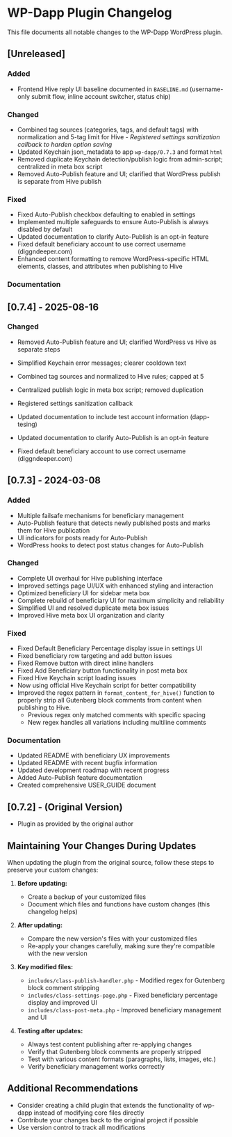 # WP-Dapp Plugin Changelog

This file documents all notable changes to the WP-Dapp WordPress plugin.

## [Unreleased]
### Added
 - Frontend Hive reply UI baseline documented in `BASELINE.md` (username-only submit flow, inline account switcher, status chip)

### Changed
- Combined tag sources (categories, tags, and default tags) with normalization and 5-tag limit for Hive
*- Registered settings sanitization callback to harden option saving*
- Updated Keychain json_metadata to app `wp-dapp/0.7.3` and format `html`
- Removed duplicate Keychain detection/publish logic from admin-script; centralized in meta box script
- Removed Auto-Publish feature and UI; clarified that WordPress publish is separate from Hive publish

### Fixed
- Fixed Auto-Publish checkbox defaulting to enabled in settings
- Implemented multiple safeguards to ensure Auto-Publish is always disabled by default
- Updated documentation to clarify Auto-Publish is an opt-in feature
- Fixed default beneficiary account to use correct username (diggndeeper.com)
- Enhanced content formatting to remove WordPress-specific HTML elements, classes, and attributes when publishing to Hive

### Documentation

## [0.7.4] - 2025-08-16
### Changed
- Removed Auto-Publish feature and UI; clarified WordPress vs Hive as separate steps
- Simplified Keychain error messages; clearer cooldown text
- Combined tag sources and normalized to Hive rules; capped at 5
- Centralized publish logic in meta box script; removed duplication
- Registered settings sanitization callback

- Updated documentation to include test account information (dapp-tesing)
- Updated documentation to clarify Auto-Publish is an opt-in feature
- Fixed default beneficiary account to use correct username (diggndeeper.com)

## [0.7.3] - 2024-03-08
### Added
- Multiple failsafe mechanisms for beneficiary management
- Auto-Publish feature that detects newly published posts and marks them for Hive publication
- UI indicators for posts ready for Auto-Publish
- WordPress hooks to detect post status changes for Auto-Publish

### Changed
- Complete UI overhaul for Hive publishing interface
- Improved settings page UI/UX with enhanced styling and interaction
- Optimized beneficiary UI for sidebar meta box
- Complete rebuild of beneficiary UI for maximum simplicity and reliability
- Simplified UI and resolved duplicate meta box issues
- Improved Hive meta box UI organization and clarity

### Fixed
- Fixed Default Beneficiary Percentage display issue in settings UI
- Fixed beneficiary row targeting and add button issues
- Fixed Remove button with direct inline handlers
- Fixed Add Beneficiary button functionality in post meta box
- Fixed Hive Keychain script loading issues
- Now using official Hive Keychain script for better compatibility
- Improved the regex pattern in `format_content_for_hive()` function to properly strip all Gutenberg block comments from content when publishing to Hive.
  - Previous regex only matched comments with specific spacing
  - New regex handles all variations including multiline comments

### Documentation
- Updated README with beneficiary UX improvements
- Updated README with recent bugfix information
- Updated development roadmap with recent progress
- Added Auto-Publish feature documentation
- Created comprehensive USER_GUIDE document

## [0.7.2] - (Original Version)
- Plugin as provided by the original author

## Maintaining Your Changes During Updates

When updating the plugin from the original source, follow these steps to preserve your custom changes:

1. **Before updating:**
   - Create a backup of your customized files
   - Document which files and functions have custom changes (this changelog helps)

2. **After updating:**
   - Compare the new version's files with your customized files
   - Re-apply your changes carefully, making sure they're compatible with the new version

3. **Key modified files:**
   - `includes/class-publish-handler.php` - Modified regex for Gutenberg block comment stripping
   - `includes/class-settings-page.php` - Fixed beneficiary percentage display and improved UI
   - `includes/class-post-meta.php` - Improved beneficiary management and UI

4. **Testing after updates:**
   - Always test content publishing after re-applying changes
   - Verify that Gutenberg block comments are properly stripped
   - Test with various content formats (paragraphs, lists, images, etc.)
   - Verify beneficiary management works correctly

## Additional Recommendations

- Consider creating a child plugin that extends the functionality of wp-dapp instead of modifying core files directly
- Contribute your changes back to the original project if possible
- Use version control to track all modifications 